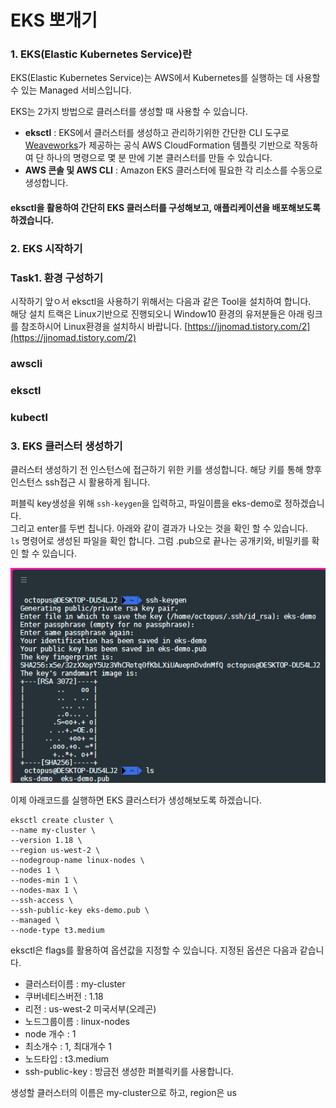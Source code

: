 # EKS 뽀개기

### 1. EKS\(Elastic Kubernetes Service\)란

EKS\(Elastic Kubernetes Service\)는 AWS에서 Kubernetes를 실행하는 데 사용할 수 있는 Managed 서비스입니다.

EKS는 2가지 방법으로 클러스터를 생성할 때 사용할 수 있습니다.

* **eksctl** : EKS에서 클러스터를 생성하고 관리하기위한 간단한 CLI 도구로 [Weaveworks](https://www.weave.works/)가 제공하는 공식 AWS CloudFormation 템플릿 기반으로 작동하여 단 하나의 명령으로 몇 분 만에 기본 클러스터를 만들 수 있습니다.
* **AWS 콘솔 및 AWS CLI** : Amazon EKS 클러스터에 필요한 각 리소스를 수동으로 생성합니다.

#### eksctl을 활용하여 간단히 EKS 클러스터를 구성해보고, 애플리케이션을 배포해보도록 하겠습니다.

### 2. EKS 시작하기

### Task1. 환경 구성하기

시작하기 앞ㅇ서 eksctl을 사용하기 위해서는 다음과 같은 Tool을 설치하여 합니다.  
해당 설치 트랙은 Linux기반으로 진행되오니 Window10 환경의 유저분들은 아래 링크를 참조하시어 Linux환경을 설치하시 바랍니다.  [https://jjnomad.tistory.com/2](https://jjnomad.tistory.com/2)

### awscli

### eksctl

### kubectl

### 3. EKS 클러스터 생성하기

클러스터 생성하기 전 인스턴스에 접근하기 위한 키를 생성합니다. 해당 키를 통해 향후 인스턴스 ssh접근 시 활용하게 됩니다.

퍼블릭 key생성을 위해 `ssh-keygen`을 입력하고, 파일이름을 eks-demo로 정하겠습니다.   
그리고 enter를 두번 칩니다. 아래와 같이 결과가 나오는 것을 확인 할 수 있습니다.   
`ls` 명령어로 생성된 파일을 확인 합니다. 그럼 .pub으로 끝나는 공개키와, 비밀키를 확인 할 수 있습니다.

![](../../.gitbook/assets/image%20%2827%29.png)

이제 아래코드를 실행하면 EKS 클러스터가 생성해보도록 하겠습니다.

```text
eksctl create cluster \
--name my-cluster \
--version 1.18 \
--region us-west-2 \
--nodegroup-name linux-nodes \
--nodes 1 \
--nodes-min 1 \
--nodes-max 1 \
--ssh-access \
--ssh-public-key eks-demo.pub \
--managed \
--node-type t3.medium
```

eksctl은 flags를 활용하여 옵션값을 지정할 수 있습니다. 지정된 옵션은 다음과 같습니다.

* 클러스터이름 : my-cluster
* 쿠버네티스버전 : 1.18
* 리전 : us-west-2 미국서부\(오레곤\)
* 노드그룹이름 : linux-nodes
* node 개수 : 1
* 최소개수 : 1, 최대개수 1
* 노드타입 : t3.medium
* ssh-public-key : 방금전 생성한 퍼블릭키를 사용합니다.

생성할 클러스터의 이름은 my-cluster으로 하고, region은 us

